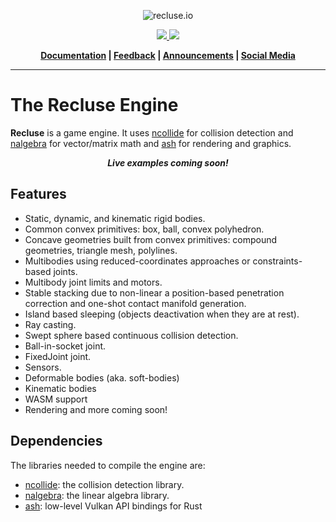 <p align="center">
    <img src="https://karrighan.github.io/recluse/img/git-banner.jpg" alt="recluse.io" />
</p>

<p align="center">
    <a href="https://discord.gg/vWbWVhq">
        <img src="https://img.shields.io/discord/601081333019574302.svg?logo=discord&colorB=7289DA">
    </a>
    <a href="https://liberapay.com/dotmal/donate">
        <img src="http://img.shields.io/liberapay/patrons/dotmal.svg?logo=liberapay">
    </a>
</p>

<p align="center">
    <strong>
        <a href="https://karrighan.github.io/recluse/docs">Documentation</a> | <a href="https://karrighan.github.io/recluse/feedback">Feedback</a> | <a href="https://karrighan.github.io/recluse/news">Announcements</a> | <a href="https://karrighan.github.io/recluse/social-media">Social Media</a>
    </strong>
</p>

<hr />

The Recluse Engine
==================
**Recluse** is a game engine. It uses [ncollide](http://ncollide.org/) for collision detection and [nalgebra](http://nalgebra.org/) for vector/matrix math and [ash](https://github.com/MaikKlein/ash)
for rendering and graphics.

<p align = "center">
    <strong>
        <em>Live examples coming soon!</em>
    </strong>
</p>

## Features
- Static, dynamic, and kinematic rigid bodies.
- Common convex primitives: box, ball, convex polyhedron.
- Concave geometries built from convex primitives: compound geometries, triangle mesh, polylines.
- Multibodies using reduced-coordinates approaches or constraints-based joints.
- Multibody joint limits and motors.
- Stable stacking due to non-linear a position-based penetration correction and one-shot contact manifold generation.
- Island based sleeping (objects deactivation when they are at rest).
- Ray casting.
- Swept sphere based continuous collision detection.
- Ball-in-socket joint.
- FixedJoint joint.
- Sensors.
- Deformable bodies (aka. soft-bodies)
- Kinematic bodies
- WASM support
- Rendering and more coming soon!

## Dependencies
The libraries needed to compile the engine are:

* [ncollide](http://ncollide.org): the collision detection library.
* [nalgebra](http://nalgebra.org): the linear algebra library.
* [ash](https://github.com/MaikKlein/ash): low-level Vulkan API bindings for Rust

